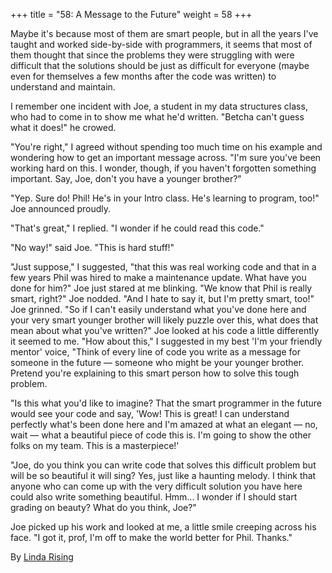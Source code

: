 +++
title = "58: A Message to the Future"
weight = 58
+++

Maybe it's because most of them are smart people, but in all the years I've taught and worked side-by-side with programmers, it seems that most of them thought that since the problems they were struggling with were difficult that the solutions should be just as difficult for everyone (maybe even for themselves a few months after the code was written) to understand and maintain.

I remember one incident with Joe, a student in my data structures class, who had to come in to show me what he'd written. "Betcha can't guess what it does!" he crowed.

"You're right," I agreed without spending too much time on his example and wondering how to get an important message across. "I'm sure you've been working hard on this. I wonder, though, if you haven't forgotten something important. Say, Joe, don't you have a younger brother?"

"Yep. Sure do! Phil! He's in your Intro class. He's learning to program, too!" Joe announced proudly.

"That's great," I replied. "I wonder if he could read this code."

"No way!" said Joe. "This is hard stuff!"

"Just suppose," I suggested, "that this was real working code and that in a few years Phil was hired to make a maintenance update. What have you done for him?" Joe just stared at me blinking. "We know that Phil is really smart, right?" Joe nodded. "And I hate to say it, but I'm pretty smart, too!" Joe grinned. "So if I can't easily understand what you've done here and your very smart younger brother will likely puzzle over this, what does that mean about what you've written?" Joe looked at his code a little differently it seemed to me. "How about this," I suggested in my best 'I'm your friendly mentor' voice, "Think of every line of code you write as a message for someone in the future — someone who might be your younger brother. Pretend you're explaining to this smart person how to solve this tough problem.

"Is this what you'd like to imagine? That the smart programmer in the future would see your code and say, 'Wow! This is great! I can understand perfectly what's been done here and I'm amazed at what an elegant — no, wait — what a beautiful piece of code this is. I'm going to show the other folks on my team. This is a masterpiece!'

"Joe, do you think you can write code that solves this difficult problem but will be so beautiful it will sing? Yes, just like a haunting melody. I think that anyone who can come up with the very difficult solution you have here could also write something beautiful. Hmm... I wonder if I should start grading on beauty? What do you think, Joe?"

Joe picked up his work and looked at me, a little smile creeping across his face. "I got it, prof, I'm off to make the world better for Phil. Thanks."

By [Linda Rising](http://programmer.97things.oreilly.com/wiki/index.php/Linda_Rising)